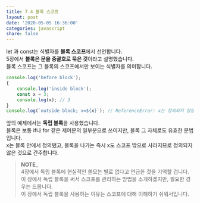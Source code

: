 ```yaml
---
title: 7.4 블록 스코프
layout: post
date: '2020-05-05 16:36:00'
categories: javascript
share: false
---
```


let 과 const는 식별자를 **블록 스코프**에서 선언합니다.  
5장에서 **블록은 문을 중괄호로 묶은 것**이라고 설명했습니다.  
블록 스코프는 그 블록의 스코프에서만 보이는 식별자를 의미합니다.

```javascript
console.log('before block');
{
	console.log('inside block');
	const x = 3;
	console.log(x); // 3
}
console.log(`outside block; x=${x}`); // ReferenceError: x는 정의되지 않았습니다.
```

앞의 예제에서는 **독립 블록**을 사용했습니다.  
블록은 보통 if나 for 같은 제어문의 일부분으로 쓰이지만, 블록 그 자체로도 유효한 문법입니다.  
x는 블록 안에서 정의됐고, 블록을 나가는 즉시 x도 스코프 밖으로 사라지므로 정의되지 않은 것으로 간주합니다.

> **NOTE_**  
> 4장에서 독립 블록에 현실적인 쓸모는 별로 없다고 언급한 것을 기억할 겁니다.  
> 이 장에서 독립 블록을 써서 스코프를 관리하는 방법을 소개하겠지만, 필요한 경우는 드뭅니다.  
> 이 장에서 독립 블록을 사용하는 이유는 스코프에 대해 이해하기 쉬워서입니다.